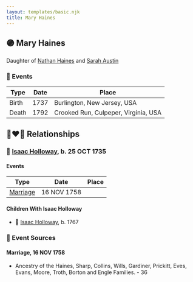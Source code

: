 ```yaml
---
layout: templates/basic.njk
title: Mary Haines
---
```

## 🟣 Mary Haines

Daughter of [Nathan Haines](/people/7/74064515) and [Sarah Austin](/people/4/4530755)

### 📆 Events

Type | Date | Place
------ | ------ | ------
Birth | 1737 | Burlington, New Jersey, USA
Death | 1792 | Crooked Run, Culpeper, Virginia, USA

## 👩‍❤️‍👨 Relationships

### 🔵 [Isaac Holloway](/people/9/97947565), b. 25 OCT 1735

#### Events

Type | Date | Place
------ | ------ | ------
[Marriage](#event-227b479e-854a-4d50-8985-70a6df0567a3) | 16 NOV 1758 |
#### Children With Isaac Holloway
* 🔵 [Isaac Holloway](/people/9/9759504), b. 1767
### 📰 Event Sources

#### <a id="event-227b479e-854a-4d50-8985-70a6df0567a3"></a> Marriage, 16 NOV 1758
* Ancestry of the Haines, Sharp, Collins, Wills, Gardiner, Prickitt, Eves, Evans, Moore, Troth, Borton and Engle Families.  - 36
